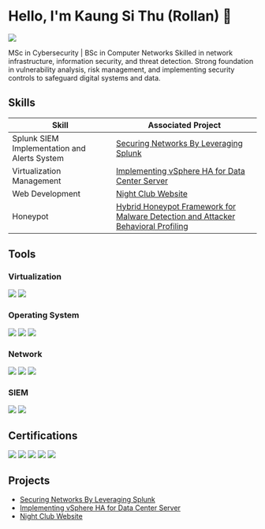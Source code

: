 # Hello, I'm Kaung Si Thu (Rollan) 👋
<a href="https://www.linkedin.com/in/kaung-si-thu-609981256/"><img src="https://img.shields.io/badge/-LinkedIn-0072b1?&style=for-the-badge&logo=linkedin&logoColor=white" /></a>

MSc in Cybersecurity | BSc in Computer Networks
Skilled in network infrastructure, information security, and threat detection. Strong foundation in vulnerability analysis, risk management, and implementing security controls to safeguard digital systems and data.

## Skills

| Skill                                         | Associated Project         |
|-----------------------------------------------|----------------------------|
| Splunk SIEM Implementation and Alerts System          | <a href="https://github.com/Rollan19/Securing-Networks-By-Leveraging-Splunk">Securing Networks By Leveraging Splunk</a>|
| Virtualization Management | <a href="https://github.com/kaungsithu19/Implementing-vSphere-HA-for-Data-Center-Server">Implementing vSphere HA for Data Center Server</a>|
| Web Development | <a href="https://https://github.com/kaungsithu19/Night_club-Website">Night Club Website</a>|
| Honeypot | <a href="https://github.com/kaungsithu19/A-Hybrid-Honeypot-Framework-for-Malware-Detection-and-Attacker-Behavioral-Profiling">Hybrid Honeypot Framework for Malware Detection and Attacker Behavioral Profiling</a>|

## Tools

### Virtualization
<div>
    <img src="https://img.shields.io/badge/-VMware-007DBA?&style=for-the-badge&logo=VMware&logoColor=white" />
    <img src="https://img.shields.io/badge/-VirtualBox-000000?&style=for-the-badge&logo=VirtualBox&logoColor=white" />
</div>

### Operating System
<div>
    <img src="https://img.shields.io/badge/-Linux%20RedHat-EE0000?style=for-the-badge&logo=Red%20Hat&logoColor=white" />
    <img src="https://img.shields.io/badge/-CentOS-262577?style=for-the-badge&logo=CentOS&logoColor=white" />
    <img src="https://img.shields.io/badge/-Windows-0078D6?style=for-the-badge&logo=windows&logoColor=white" />
</div>

### Network
<div>
    <img src="https://img.shields.io/badge/-MTCNA-1679A7?&style=for-the-badge&logo=MikroTik&logoColor=white" />
    <img src="https://img.shields.io/badge/-Cisco%20Packet%20Tracer-003366?&style=for-the-badge&logo=Cisco&logoColor=white" />
    <img src="https://img.shields.io/badge/-Wireshark-777BB4?&style=for-the-badge&logo=Wireshark&logoColor=white" />
</div>

### SIEM
<div>
    <img src="https://img.shields.io/badge/-Splunk-000000?&style=for-the-badge&logo=Splunk&logoColor=white" />
    <img src="https://img.shields.io/badge/-Elastic-005571?&style=for-the-badge&logo=Elastic&logoColor=white" />
</div>

## Certifications
<div>
<img src="https://img.shields.io/badge/-MTCNA-1679A7?&style=for-the-badge&logo=MikroTik&logoColor=white" />
<img src="https://img.shields.io/badge/-CC%20from%20ISC2-003A6E?&style=for-the-badge&logo=ISC2&logoColor=white" />
<img src="https://img.shields.io/badge/-Mastercard%20from%20Forage-CC0000?&style=for-the-badge&logo=Mastercard&logoColor=white" />
<img src="https://img.shields.io/badge/-SOC%20Level%201%20from%20TryHackMe-02a641?&style=for-the-badge&logo=TryHackMe&logoColor=white" />
<img src="https://img.shields.io/badge/-Cloud%20Avatrix%20Multi--Cloud%20Certification-FF6600?style=for-the-badge&logo=aviatrix&logoColor=white" />

</div>

## Projects
- <a href="https://github.com/Rollan19/Securing-Networks-By-Leveraging-Splunk">Securing Networks By Leveraging Splunk</a>
- <a href="https://github.com/kaungsithu19/Implementing-vSphere-HA-for-Data-Center-Server">Implementing vSphere HA for Data Center Server</a>
- <a href="https://https://github.com/kaungsithu19/Night_club-Website">Night Club Website</a>
